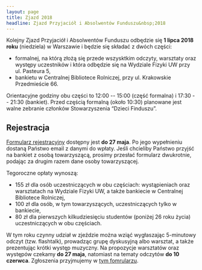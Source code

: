 ```yaml
---
layout: page
title: Zjazd 2018
headline: Zjazd Przyjaciół i Absolwentów Funduszu&nbsp;2018
---
```


Kolejny Zjazd Przyjaciół i Absolwentów Funduszu odbędzie się **1 lipca 2018 roku** (niedziela) w Warszawie i będzie się składać z dwóch części:
- formalnej, na którą złożą się przede wszysktkim odczyty, warsztaty oraz występy uczestników  i która odbędzie się na Wydziale Fizyki UW przy ul. Pasteura 5,
- bankietu w Centralnej Bibliotece Rolniczej, przy ul. Krakowskie Przedmieście 66.

Orientacyjne godziny obu części to 12:00 -- 15:00 (część formalna) i 17:30 -- 21:30 (bankiet).
Przed częścią formalną (około 10:30) planowane jest walne zebranie członków Stowarzyszenia “Dzieci Finduszu”.

## Rejestracja

[Formularz rejestracyjny](https://goo.gl/forms/P4NeOZ8H3vyp02ZN2) dostępny jest **do 27 maja**.
Po jego wypełnieniu dostaną Państwo email z danymi do wpłaty.
Jeśli chcieliby Państwo przyjść na bankiet z osobą towarzyszącą, prosimy przesłać formularz dwukrotnie, podając za drugim razem dane osoby towarzyszącej.

Tegoroczne opłaty wynoszą:
- 155 zł dla osób uczestniczących w obu częściach: wystąpieniach oraz warsztatach na Wydziale Fizyki UW, a także bankiecie w Centralnej Bibliotece Rolniczej,
- 100 zł dla osób, w tym towarzyszących, uczestniczących tylko w bankiecie,
- 80 zł dla pierwszych kilkudziesięciu studentów (poniżej 26 roku życia) uczestniczących w obu częściach.

W tym roku czynny udział w zjeździe można wziąć wygłaszając 5-minutowy odczyt (tzw. flashtalk), prowadząc grupę dyskusyjną albo warsztat, a także prezentując krótki występ muzyczny.
Na propozycje warsztatów oraz występów czekamy **do 27 maja**, natomiast na tematy odczytów **do 10 czerwca**.
Zgłoszenia przyjmujemy w [tym fomrularzu](https://goo.gl/forms/zT6w9wGylzwcpuJx2).